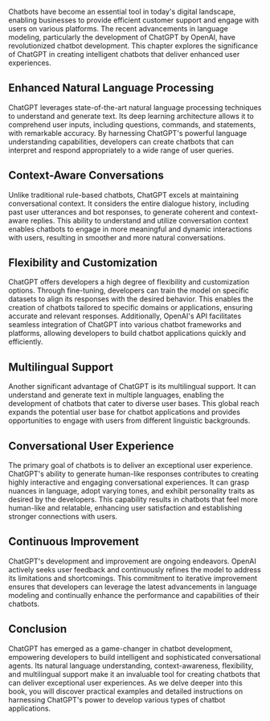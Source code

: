 
Chatbots have become an essential tool in today's digital landscape, enabling businesses to provide efficient customer support and engage with users on various platforms. The recent advancements in language modeling, particularly the development of ChatGPT by OpenAI, have revolutionized chatbot development. This chapter explores the significance of ChatGPT in creating intelligent chatbots that deliver enhanced user experiences.

## Enhanced Natural Language Processing

ChatGPT leverages state-of-the-art natural language processing techniques to understand and generate text. Its deep learning architecture allows it to comprehend user inputs, including questions, commands, and statements, with remarkable accuracy. By harnessing ChatGPT's powerful language understanding capabilities, developers can create chatbots that can interpret and respond appropriately to a wide range of user queries.

## Context-Aware Conversations

Unlike traditional rule-based chatbots, ChatGPT excels at maintaining conversational context. It considers the entire dialogue history, including past user utterances and bot responses, to generate coherent and context-aware replies. This ability to understand and utilize conversation context enables chatbots to engage in more meaningful and dynamic interactions with users, resulting in smoother and more natural conversations.

## Flexibility and Customization

ChatGPT offers developers a high degree of flexibility and customization options. Through fine-tuning, developers can train the model on specific datasets to align its responses with the desired behavior. This enables the creation of chatbots tailored to specific domains or applications, ensuring accurate and relevant responses. Additionally, OpenAI's API facilitates seamless integration of ChatGPT into various chatbot frameworks and platforms, allowing developers to build chatbot applications quickly and efficiently.

## Multilingual Support

Another significant advantage of ChatGPT is its multilingual support. It can understand and generate text in multiple languages, enabling the development of chatbots that cater to diverse user bases. This global reach expands the potential user base for chatbot applications and provides opportunities to engage with users from different linguistic backgrounds.

## Conversational User Experience

The primary goal of chatbots is to deliver an exceptional user experience. ChatGPT's ability to generate human-like responses contributes to creating highly interactive and engaging conversational experiences. It can grasp nuances in language, adopt varying tones, and exhibit personality traits as desired by the developers. This capability results in chatbots that feel more human-like and relatable, enhancing user satisfaction and establishing stronger connections with users.

## Continuous Improvement

ChatGPT's development and improvement are ongoing endeavors. OpenAI actively seeks user feedback and continuously refines the model to address its limitations and shortcomings. This commitment to iterative improvement ensures that developers can leverage the latest advancements in language modeling and continually enhance the performance and capabilities of their chatbots.

## Conclusion

ChatGPT has emerged as a game-changer in chatbot development, empowering developers to build intelligent and sophisticated conversational agents. Its natural language understanding, context-awareness, flexibility, and multilingual support make it an invaluable tool for creating chatbots that can deliver exceptional user experiences. As we delve deeper into this book, you will discover practical examples and detailed instructions on harnessing ChatGPT's power to develop various types of chatbot applications.
